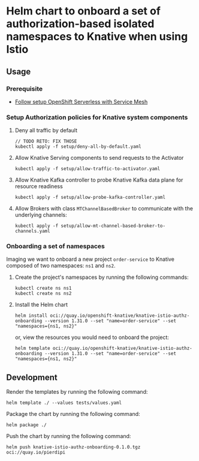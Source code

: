 # Helm chart to onboard a set of authorization-based isolated namespaces to Knative when using Istio

## Usage

### Prerequisite

- [Follow setup OpenShift Serverless with Service Mesh](https://openshift-knative.github.io/docs/docs/latest/serverless-eventing/service-mesh/eventing-service-mesh-setup.html)

### Setup Authorization policies for Knative system components

1. Deny all traffic by default
   ```shell
   // TODO RETO: FIX THOSE
   kubectl apply -f setup/deny-all-by-default.yaml
   ```

2. Allow Knative Serving components to send requests to the Activator
   ```shell
   kubectl apply -f setup/allow-traffic-to-activator.yaml
   ```

3. Allow Knative Kafka controller to probe Knative Kafka data plane for resource readiness

   ```shell
   kubectl apply -f setup/allow-probe-kafka-controller.yaml
   ```
   
4. Allow Brokers with class `MTChannelBasedBroker` to communicate with the underlying channels:

   ```shell
   kubectl apply -f setup/allow-mt-channel-based-broker-to-channels.yaml
   ```

### Onboarding a set of namespaces

Imaging we want to onboard a new project `order-service` to Knative composed of two namespaces: `ns1` and `ns2`.

1. Create the project's namespaces by running the following commands:
   ```shell
   kubectl create ns ns1
   kubectl create ns ns2
   ```

2. Install the Helm chart
   ```shell
   helm install oci://quay.io/openshift-knative/knative-istio-authz-onboarding --version 1.31.0 --set "name=order-service" --set "namespaces={ns1, ns2}"
   ```
   or, view the resources you would need to onboard the project:
   ```shell
   helm template oci://quay.io/openshift-knative/knative-istio-authz-onboarding --version 1.31.0 --set "name=order-service" --set "namespaces={ns1, ns2}"
   ```

## Development

Render the templates by running the following command:

```shell
helm template ./ --values tests/values.yaml
```

Package the chart by running the following command:

```shell
helm package ./
```

Push the chart by running the following command:

```shell
helm push knative-istio-authz-onboarding-0.1.0.tgz oci://quay.io/pierdipi
```
